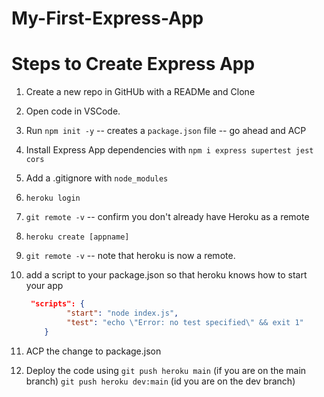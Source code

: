 # My-First-Express-App

# Steps to Create Express App

1. Create a new repo in GitHUb with a READMe and Clone
2. Open code in VSCode.
2. Run `npm init -y` -- creates a `package.json` file -- go ahead and ACP
4. Install Express App dependencies with `npm i express supertest jest cors`
5. Add a .gitignore with `node_modules`

1. `heroku login`
1. `git remote -v` -- confirm you don't already have Heroku as a remote
1. `heroku create [appname]`
1. `git remote -v` -- note that heroku is now a remote.
1. add a script to your package.json so that heroku knows how to start your app
    ```json
     "scripts": {
             "start": "node index.js",
             "test": "echo \"Error: no test specified\" && exit 1"
        }
    ```
1. ACP the change to package.json
1. Deploy the code using
   `git push heroku main` (if you are on the main branch)
   `git push heroku dev:main` (id you are on the dev branch)